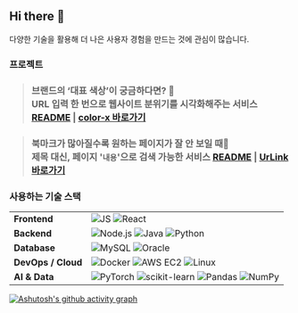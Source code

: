 ## Hi there 👋
다양한 기술을 활용해 더 나은 사용자 경험을 만드는 것에 관심이 많습니다.

### 프로젝트

> ### 브랜드의 ‘대표 색상’이 궁금하다면? 🤔<br>URL 입력 한 번으로 웹사이트 분위기를 시각화해주는 서비스 [README](https://github.com/color-extractor/color-extractor?tab=readme-ov-file) | [color-x 바로가기](https://colorx.site)

> ### 북마크가 많아질수록 원하는 페이지가 잘 안 보일 때🧐<br>제목 대신, 페이지 '`내용`'으로 검색 가능한 서비스 [README](https://github.com/ECMA-393/UrLink-Extension) | [UrLink 바로가기](https://chromewebstore.google.com/detail/urlink/ahfnojpakpdiddbnafbmjngbifalkaeh?hl=ko)

### 사용하는 기술 스택
|||
|-|-|
| **Frontend**     | ![JS](https://img.shields.io/badge/JavaScript-F7DF1E?logo=javascript&logoColor=black) ![React](https://img.shields.io/badge/React-61DAFB?logo=react&logoColor=black) |
| **Backend**      | ![Node.js](https://img.shields.io/badge/Node.js-339933?logo=node.js&logoColor=white) ![Java](https://img.shields.io/badge/Java-007396?logo=java&logoColor=white) ![Python](https://img.shields.io/badge/Python-3776AB?logo=python&logoColor=white) |
| **Database**     | ![MySQL](https://img.shields.io/badge/MySQL-4479A1?logo=mysql&logoColor=white) ![Oracle](https://img.shields.io/badge/Oracle-F80000?logo=oracle&logoColor=white) |
| **DevOps / Cloud** | ![Docker](https://img.shields.io/badge/Docker-2496ED?logo=docker&logoColor=white) ![AWS EC2](https://img.shields.io/badge/AWS%20EC2-FF9900?logo=amazon-aws&logoColor=white) ![Linux](https://img.shields.io/badge/Linux-FCC624?logo=linux&logoColor=black) |
| **AI & Data**    | ![PyTorch](https://img.shields.io/badge/PyTorch-EE4C2C?logo=pytorch&logoColor=white) ![scikit-learn](https://img.shields.io/badge/scikit--learn-F7931E?logo=scikit-learn&logoColor=white) ![Pandas](https://img.shields.io/badge/Pandas-150458?logo=pandas&logoColor=white) ![NumPy](https://img.shields.io/badge/NumPy-013243?logo=numpy&logoColor=white) |


[![Ashutosh's github activity graph](https://github-readme-activity-graph.vercel.app/graph?username=shprk&theme=react-dark)](https://github.com/ashutosh00710/github-readme-activity-graph)

